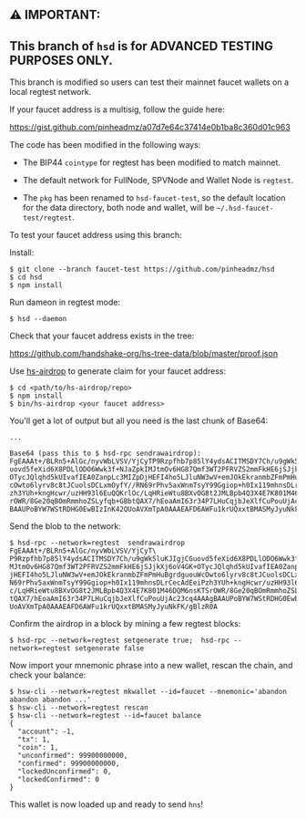 ## :warning: IMPORTANT:
## This branch of `hsd` is for ADVANCED TESTING PURPOSES ONLY.

This branch is modified so users can test their mainnet faucet wallets on a 
local regtest network.

If your faucet address is a multisig, follow the guide here:

https://gist.github.com/pinheadmz/a07d7e64c37414e0b1ba8c360d01c963

The code has been modified in the following ways:

- The BIP44 `cointype` for regtest has been modified to match mainnet.

- The default network for FullNode, SPVNode and Wallet Node is `regtest`.

- The `pkg` has been renamed to `hsd-faucet-test`, so the default location
 for the data directory, both node and wallet, will be `~/.hsd-faucet-test/regtest`.

To test your faucet address using this branch:

Install:

```
$ git clone --branch faucet-test https://github.com/pinheadmz/hsd
$ cd hsd
$ npm install
```

Run dameon in regtest mode:

```
$ hsd --daemon
```

Check that your faucet address exists in the tree:

https://github.com/handshake-org/hs-tree-data/blob/master/proof.json

Use [hs-airdrop](https://github.com/handshake-org/hs-airdrop) to generate claim
for your faucet address:

```
$ cd <path/to/hs-airdrop/repo>
$ npm install
$ bin/hs-airdrop <your faucet address>
```

You'll get a lot of output but all you need is the last chunk of Base64:

```
...

Base64 (pass this to $ hsd-rpc sendrawairdrop):
FgEAAAt+/BLRn5+AlGc/nyvWbLVSV/YjCyTP9Rzpfhb7p85lY4ydsACITMSDY7Ch/u9gWk5luKJIgjCG
uovd5feXid6X8PDLlODO6Wwk3f+NJaZpkIMJtmOv6HG87Qmf3WT2PFRVZS2mmFkHE6jSJjkXj6oV4GK+
OTycJQlqhd5kUIvafIEA0ZanpLc3MIZpDjHEFI4ho5LJluNW3wV+emJOkEkranmbZFmPmHuBgrdguouW
cOwto6lyrv8c8tJCuolsDCLxmOyfY//RN69rPhv5axWnmTsyY99Ggiop+h0Ix119mhnsDLrCecAdEeiP
zh3YUh+kngHcwr/uzHH93l6EuQQKrlOc/LqHRieWtu8BXvOG8t2JMLBpb4Q3X4E7K801M46DQM6nsKTS
rOWR/8Ge20qBOmRmmhoZSLyfqb+GBbtQAX7/hEoaAmI63r34P7LHuCqjbJeXlfCuPouUjAc23cq4AAAg
BAAUPoBYW7WStRDHG0EwBIzInK42QUoAVXmTpA0AAAEAFD6AWFu1krUQxxtBMASMyJyuNkFK/gBlzR0A
```

Send the blob to the network:

```
$ hsd-rpc --network=regtest  sendrawairdrop FgEAAAt+/BLRn5+AlGc/nyvWbLVSV/YjCyT\
P9Rzpfhb7p85lY4ydsACITMSDY7Ch/u9gWk5luKJIgjCGuovd5feXid6X8PDLlODO6Wwk3f+NJaZpkI\
MJtmOv6HG87Qmf3WT2PFRVZS2mmFkHE6jSJjkXj6oV4GK+OTycJQlqhd5kUIvafIEA0ZanpLc3MIZpD\
jHEFI4ho5LJluNW3wV+emJOkEkranmbZFmPmHuBgrdguouWcOwto6lyrv8c8tJCuolsDCLxmOyfY//R\
N69rPhv5axWnmTsyY99Ggiop+h0Ix119mhnsDLrCecAdEeiPzh3YUh+kngHcwr/uzHH93l6EuQQKrlO\
c/LqHRieWtu8BXvOG8t2JMLBpb4Q3X4E7K801M46DQM6nsKTSrOWR/8Ge20qBOmRmmhoZSLyfqb+GBb\
tQAX7/hEoaAmI63r34P7LHuCqjbJeXlfCuPouUjAc23cq4AAAgBAAUPoBYW7WStRDHG0EwBIzInK42Q\
UoAVXmTpA0AAAEAFD6AWFu1krUQxxtBMASMyJyuNkFK/gBlzR0A
```

Confirm the airdrop in a block by mining a few regtest blocks:

```
$ hsd-rpc --network=regtest setgenerate true;  hsd-rpc --network=regtest setgenerate false
```

Now import your mnemonic phrase into a new wallet, rescan the chain, and check your
balance:

```
$ hsw-cli --network=regtest mkwallet --id=faucet --mnemonic='abandon abandon abandon ...'
$ hsw-cli --network=regtest rescan
$ hsw-cli --network=regtest --id=faucet balance
{
  "account": -1,
  "tx": 1,
  "coin": 1,
  "unconfirmed": 99900000000,
  "confirmed": 99900000000,
  "lockedUnconfirmed": 0,
  "lockedConfirmed": 0
}
```

This wallet is now loaded up and ready to send `hns`!
